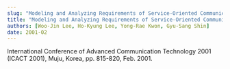 ```yaml
---
slug: "Modeling and Analyzing Requirements of Service-Oriented Communication Softwares Using Use Cases"
title: "Modeling and Analyzing Requirements of Service-Oriented Communication Softwares Using Use Cases"
authors: [Woo-Jin Lee, Ho-Kyung Lee, Yong-Rae Kwon, Gyu-Sang Shin]
date: 2001-02
---
```


International Conference of Advanced Communication Technology 2001 (ICACT 2001), Muju, Korea, pp. 815-820, Feb. 2001.
